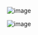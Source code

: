 ![image](https://github.com/dyeyniyel/comp123-lab1-part1-cars-and-date-classes/assets/158533198/4780ca9f-9583-4969-9ac6-ad75c31a615f)

![image](https://github.com/dyeyniyel/comp123-lab1-part1-cars-and-date-classes/assets/158533198/9555e7ac-bf7e-4bc2-8097-d83a3b30f20b)
